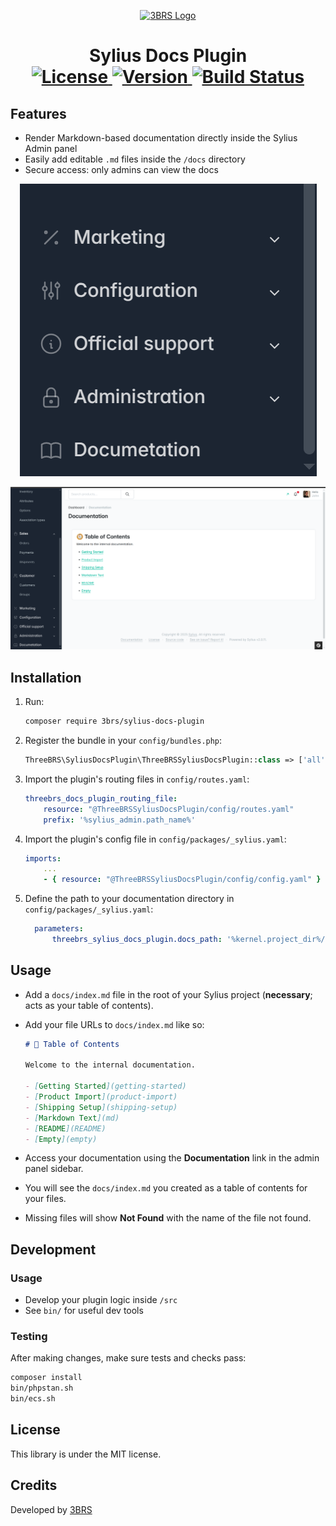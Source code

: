 <p align="center">
  <a href="https://www.3brs.com" target="_blank">
    <img src="https://3brs1.fra1.cdn.digitaloceanspaces.com/3brs/logo/3BRS-logo-sylius-200.png" alt="3BRS Logo"/>
  </a>
</p>

<h1 align="center">
  Sylius Docs Plugin <br />
  <a href="https://packagist.org/packages/3brs/sylius-docs-plugin" title="License" target="_blank">
    <img src="https://img.shields.io/packagist/l/3brs/sylius-docs-plugin" alt="License" />
  </a>
  <a href="https://packagist.org/packages/3brs/sylius-docs-plugin" title="Version" target="_blank">
    <img src="https://img.shields.io/packagist/v/3brs/sylius-docs-plugin" alt="Version" />
  </a>
  <a href="https://circleci.com/gh/3BRS/sylius-docs-plugin" title="Build status" target="_blank">
    <img src="https://circleci.com/gh/3BRS/sylius-docs-plugin.svg?style=shield" alt="Build Status" />
  </a>
</h1>

## Features

- Render Markdown-based documentation directly inside the Sylius Admin panel
- Easily add editable `.md` files inside the `/docs` directory
- Secure access: only admins can view the docs

<p align="center">
  <img src="https://github.com/3BRS/sylius-docs-plugin/blob/SLS-28-Sylius-docs-plugin/doc/documentation_menu.png?raw=true" alt="Admin Screenshot" />
</p> 

<p align="center">
  <img src="https://github.com/3BRS/sylius-docs-plugin/blob/SLS-28-Sylius-docs-plugin/doc/doc_index.png?raw=true" alt="Admin Screenshot" />
</p>

## Installation

1. Run:

    ```bash
    composer require 3brs/sylius-docs-plugin
    ```

2. Register the bundle in your `config/bundles.php`:

    ```php
    ThreeBRS\SyliusDocsPlugin\ThreeBRSSyliusDocsPlugin::class => ['all' => true],
    ```

3. Import the plugin's routing files in `config/routes.yaml`:

    ```yaml
    threebrs_docs_plugin_routing_file:
        resource: "@ThreeBRSSyliusDocsPlugin/config/routes.yaml"
        prefix: '%sylius_admin.path_name%'
    ```

4. Import the plugin's config file in `config/packages/_sylius.yaml`:

    ```yaml
    imports:
        ...
        - { resource: "@ThreeBRSSyliusDocsPlugin/config/config.yaml" }
    ```
5. Define the path to your documentation directory in `config/packages/_sylius.yaml`:

    ```yaml
      parameters:
          threebrs_sylius_docs_plugin.docs_path: '%kernel.project_dir%/docs'
    ```
## Usage

- Add a `docs/index.md` file in the root of your Sylius project (**necessary**; acts as your table of contents).
- Add your file URLs to `docs/index.md` like so:

    ```md
    # 🧭 Table of Contents

    Welcome to the internal documentation.

    - [Getting Started](getting-started)
    - [Product Import](product-import)
    - [Shipping Setup](shipping-setup)
    - [Markdown Text](md)
    - [README](README)
    - [Empty](empty)
    ```

- Access your documentation using the **Documentation** link in the admin panel sidebar.
- You will see the `docs/index.md` you created as a table of contents for your files.
- Missing files will show **Not Found** with the name of the file not found.

## Development

### Usage

- Develop your plugin logic inside `/src`
- See `bin/` for useful dev tools

### Testing

After making changes, make sure tests and checks pass:

```bash
composer install
bin/phpstan.sh
bin/ecs.sh
```
License
-------
This library is under the MIT license.

Credits
-------
Developed by [3BRS](https://3brs.com)
